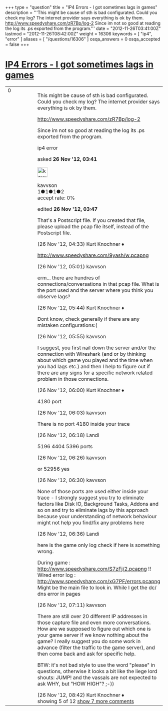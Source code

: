 +++
type = "question"
title = "IP4 Errors - I got sometimes lags in games"
description = '''This might be cause of sth is bad configurated. Could you check my log? The internet provider says everything is ok by them. http://www.speedyshare.com/zR7Bp/log-2 Since im not so good at reading the log its .ps exported from the program.'''
date = "2012-11-26T03:41:00Z"
lastmod = "2012-11-26T08:42:00Z"
weight = 16306
keywords = [ "ip4", "error" ]
aliases = [ "/questions/16306" ]
osqa_answers = 0
osqa_accepted = false
+++

<div class="headNormal">

# [IP4 Errors - I got sometimes lags in games](/questions/16306/ip4-errors-i-got-sometimes-lags-in-games)

</div>

<div id="main-body">

<div id="askform">

<table id="question-table" style="width:100%;"><colgroup><col style="width: 50%" /><col style="width: 50%" /></colgroup><tbody><tr class="odd"><td style="width: 30px; vertical-align: top"><div class="vote-buttons"><span id="post-16306-upvote" class="ajax-command post-vote up" rel="nofollow" title="I like this post (click again to cancel)"> </span><div id="post-16306-score" class="post-score" title="current number of votes">0</div><span id="post-16306-downvote" class="ajax-command post-vote down" rel="nofollow" title="I dont like this post (click again to cancel)"> </span> <span id="favorite-mark" class="ajax-command favorite-mark" rel="nofollow" title="mark/unmark this question as favorite (click again to cancel)"> </span><div id="favorite-count" class="favorite-count"></div></div></td><td><div id="item-right"><div class="question-body"><p>This might be cause of sth is bad configurated. Could you check my log? The internet provider says everything is ok by them.</p><p><a href="http://www.speedyshare.com/zR7Bp/log-2">http://www.speedyshare.com/zR7Bp/log-2</a></p><p>Since im not so good at reading the log its .ps exported from the program.</p></div><div id="question-tags" class="tags-container tags"><span class="post-tag tag-link-ip4" rel="tag" title="see questions tagged &#39;ip4&#39;">ip4</span> <span class="post-tag tag-link-error" rel="tag" title="see questions tagged &#39;error&#39;">error</span></div><div id="question-controls" class="post-controls"></div><div class="post-update-info-container"><div class="post-update-info post-update-info-user"><p>asked <strong>26 Nov '12, 03:41</strong></p><img src="https://secure.gravatar.com/avatar/43f0d0b962cd7329e7e93e79ccfbb8b9?s=32&amp;d=identicon&amp;r=g" class="gravatar" width="32" height="32" alt="kavvson&#39;s gravatar image" /><p><span>kavvson</span><br />
<span class="score" title="1 reputation points">1</span><span title="1 badges"><span class="badge1">●</span><span class="badgecount">1</span></span><span title="1 badges"><span class="silver">●</span><span class="badgecount">1</span></span><span title="2 badges"><span class="bronze">●</span><span class="badgecount">2</span></span><br />
<span class="accept_rate" title="Rate of the user&#39;s accepted answers">accept rate:</span> <span title="kavvson has no accepted answers">0%</span></p></div><div class="post-update-info post-update-info-edited"><p><span> edited <strong>26 Nov '12, 03:47</strong> </span></p></div></div><div id="comments-container-16306" class="comments-container"><span id="16307"></span><div id="comment-16307" class="comment"><div id="post-16307-score" class="comment-score"></div><div class="comment-text"><p>That's a Postscript file. If you created that file, please upload the pcap file itself, instead of the Postscript file.</p></div><div id="comment-16307-info" class="comment-info"><span class="comment-age">(26 Nov '12, 04:33)</span> <span class="comment-user userinfo">Kurt Knochner ♦</span></div></div><span id="16308"></span><div id="comment-16308" class="comment"><div id="post-16308-score" class="comment-score"></div><div class="comment-text"><p><a href="http://www.speedyshare.com/9yash/w.pcapng">http://www.speedyshare.com/9yash/w.pcapng</a></p></div><div id="comment-16308-info" class="comment-info"><span class="comment-age">(26 Nov '12, 05:01)</span> <span class="comment-user userinfo">kavvson</span></div></div><span id="16309"></span><div id="comment-16309" class="comment"><div id="post-16309-score" class="comment-score"></div><div class="comment-text"><p>erm... there are hundres of connections/conversations in that pcap file. What is the port used and the server where you think you observe lags?</p></div><div id="comment-16309-info" class="comment-info"><span class="comment-age">(26 Nov '12, 05:44)</span> <span class="comment-user userinfo">Kurt Knochner ♦</span></div></div><span id="16310"></span><div id="comment-16310" class="comment"><div id="post-16310-score" class="comment-score"></div><div class="comment-text"><p>Dont know, check generally if there are any mistaken configurations:(</p></div><div id="comment-16310-info" class="comment-info"><span class="comment-age">(26 Nov '12, 05:55)</span> <span class="comment-user userinfo">kavvson</span></div></div><span id="16311"></span><div id="comment-16311" class="comment"><div id="post-16311-score" class="comment-score"></div><div class="comment-text"><p>I suggest, you first nail down the server and/or the connection with Wireshark (and or by thinking about which game you played and the time when you had lags etc.) and then I help to figure out if there are any signs for a specific network related problem in those connections.</p></div><div id="comment-16311-info" class="comment-info"><span class="comment-age">(26 Nov '12, 06:00)</span> <span class="comment-user userinfo">Kurt Knochner ♦</span></div></div><span id="16312"></span><div id="comment-16312" class="comment not_top_scorer"><div id="post-16312-score" class="comment-score"></div><div class="comment-text"><p>4180 port</p></div><div id="comment-16312-info" class="comment-info"><span class="comment-age">(26 Nov '12, 06:03)</span> <span class="comment-user userinfo">kavvson</span></div></div><span id="16314"></span><div id="comment-16314" class="comment not_top_scorer"><div id="post-16314-score" class="comment-score"></div><div class="comment-text"><p>There is no port 4180 inside your trace</p></div><div id="comment-16314-info" class="comment-info"><span class="comment-age">(26 Nov '12, 06:18)</span> <span class="comment-user userinfo">Landi</span></div></div><span id="16315"></span><div id="comment-16315" class="comment not_top_scorer"><div id="post-16315-score" class="comment-score"></div><div class="comment-text"><p>5196 4404 5396 ports</p></div><div id="comment-16315-info" class="comment-info"><span class="comment-age">(26 Nov '12, 06:26)</span> <span class="comment-user userinfo">kavvson</span></div></div><span id="16316"></span><div id="comment-16316" class="comment not_top_scorer"><div id="post-16316-score" class="comment-score"></div><div class="comment-text"><p>or 52956 yes</p></div><div id="comment-16316-info" class="comment-info"><span class="comment-age">(26 Nov '12, 06:30)</span> <span class="comment-user userinfo">kavvson</span></div></div><span id="16317"></span><div id="comment-16317" class="comment not_top_scorer"><div id="post-16317-score" class="comment-score"></div><div class="comment-text"><p>None of those ports are used either inside your trace - I strongly suggest you try to eliminate factors like Disk IO, Background Tasks, Addons and so on and try to eliminate lags by this approach because your understanding of network behaviour might not help you find/fix any problems here</p></div><div id="comment-16317-info" class="comment-info"><span class="comment-age">(26 Nov '12, 06:36)</span> <span class="comment-user userinfo">Landi</span></div></div><span id="16319"></span><div id="comment-16319" class="comment not_top_scorer"><div id="post-16319-score" class="comment-score"></div><div class="comment-text"><p>here is the game only log check if here is something wrong.</p><p>During game : <a href="http://www.speedyshare.com/S7zFj/2.pcapng">http://www.speedyshare.com/S7zFj/2.pcapng</a> !! Wired error log : <a href="http://www.speedyshare.com/xG7PF/errors.pcapng">http://www.speedyshare.com/xG7PF/errors.pcapng</a> Might be the main file to look in. While I get the dc/ dns error in pages</p></div><div id="comment-16319-info" class="comment-info"><span class="comment-age">(26 Nov '12, 07:11)</span> <span class="comment-user userinfo">kavvson</span></div></div><span id="16326"></span><div id="comment-16326" class="comment not_top_scorer"><div id="post-16326-score" class="comment-score"></div><div class="comment-text"><p>There are still over 20 different IP addresses in those capture file and even more conversations. How are we supposed to figure out which one is your game server if we know nothing about the game? I really suggest you do some work in advance (filter the traffic to the game server), and then come back and ask for specific help.</p><p>BTW: it's not bad style to use the word "please" in questions, otherwise it looks a bit like the liege lord shouts: JUMP! and the vassals are not expected to ask WHY, but "HOW HIGH"? ;-))</p></div><div id="comment-16326-info" class="comment-info"><span class="comment-age">(26 Nov '12, 08:42)</span> <span class="comment-user userinfo">Kurt Knochner ♦</span></div></div></div><div id="comment-tools-16306" class="comment-tools"><span class="comments-showing"> showing 5 of 12 </span> <a href="#" class="show-all-comments-link">show 7 more comments</a></div><div class="clear"></div><div id="comment-16306-form-container" class="comment-form-container"></div><div class="clear"></div></div></td></tr></tbody></table>

</div>

</div>

